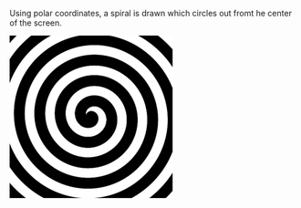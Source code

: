 Using polar coordinates, a spiral is drawn which circles out fromt he center of the screen.

![A spiral](Spiral.png)